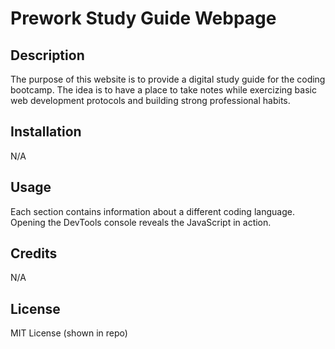 # Prework Study Guide Webpage

## Description

The purpose of this website is to provide a digital study guide for the coding bootcamp. The idea is to have a place to take notes while exercizing basic web development protocols and building strong professional habits.

## Installation

N/A

## Usage

Each section contains information about a different coding language. Opening the DevTools console reveals the JavaScript in action.

## Credits

N/A

## License

MIT License (shown in repo)